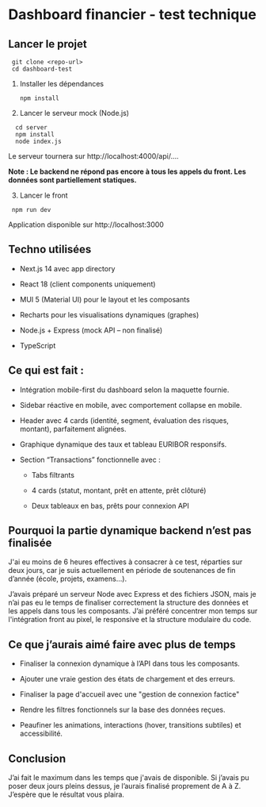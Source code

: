 # Dashboard financier - test technique
## Lancer le projet
  ```
   git clone <repo-url>
   cd dashboard-test
   ```
1. Installer les dépendances

   ```
   npm install
   ```
2. Lancer le serveur mock (Node.js)

 ```
   cd server
   npm install
   node index.js
   ```
   Le serveur tournera sur http://localhost:4000/api/....

**Note : Le backend ne répond pas encore à tous les appels du front. Les données sont partiellement statiques.**

3. Lancer le front
  ```
   npm run dev
   ```
   Application disponible sur http://localhost:3000


## Techno utilisées
- Next.js 14 avec app directory

- React 18 (client components uniquement)

- MUI 5 (Material UI) pour le layout et les composants

- Recharts pour les visualisations dynamiques (graphes)

- Node.js + Express (mock API – non finalisé)

- TypeScript

## Ce qui est fait : 
- Intégration  mobile-first du dashboard selon la maquette fournie.

- Sidebar réactive en mobile, avec comportement collapse en mobile.

- Header avec 4 cards (identité, segment, évaluation des risques, montant), parfaitement alignées.

- Graphique dynamique des taux et tableau EURIBOR responsifs.

- Section “Transactions” fonctionnelle avec :

    - Tabs filtrants

    - 4 cards (statut, montant, prêt en attente, prêt clôturé)

    - Deux tableaux en bas, prêts pour connexion API

## Pourquoi la partie dynamique backend n’est pas finalisée
J'ai eu moins de 6 heures effectives à consacrer à ce test, réparties sur deux jours, car je suis actuellement en période de soutenances de fin d’année (école, projets, examens...).

J’avais préparé un serveur Node avec Express et des fichiers JSON, mais je n’ai pas eu le temps de finaliser correctement la structure des données et les appels dans tous les composants. J’ai préféré concentrer mon temps sur l'intégration front au pixel, le responsive et la structure modulaire du code.

## Ce que j’aurais aimé faire avec plus de temps
- Finaliser la connexion dynamique à l’API dans tous les composants.

- Ajouter une vraie gestion des états de chargement et des erreurs.

- Finaliser la page d'accueil avec une "gestion de connexion factice"

- Rendre les filtres fonctionnels sur la base des données reçues.

- Peaufiner les animations, interactions (hover, transitions subtiles) et accessibilité.

## Conclusion
J’ai fait le maximum dans les temps que j'avais de disponible. Si j’avais pu poser deux jours pleins dessus, je l’aurais finalisé proprement de A à Z. J’espère que le résultat vous plaira.
